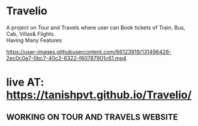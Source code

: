 # Travelio

A project on Tour and Travels where user can Book tickets of Train, Bus, Cab, Villas& Flights.<br>
Having Many Features

https://user-images.githubusercontent.com/66123919/131496428-2ec0c0a7-0bc7-40c2-8322-f60787901c61.mp4

# live AT: https://tanishpvt.github.io/Travelio/


## WORKING ON TOUR AND TRAVELS WEBSITE

